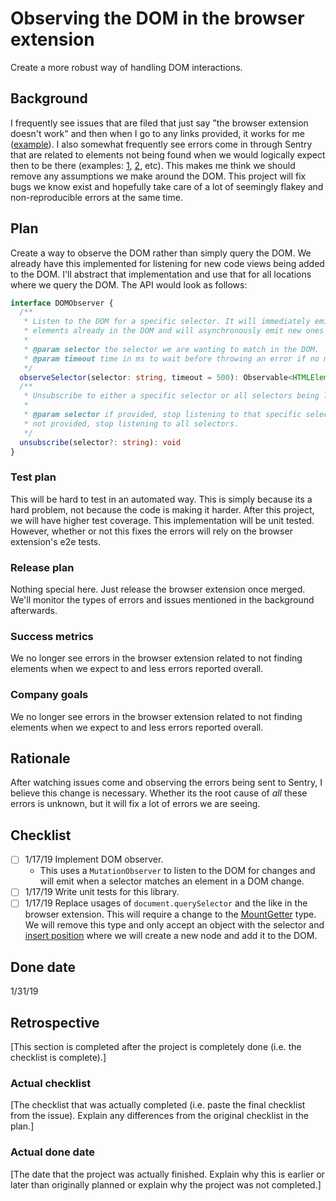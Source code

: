 # Observing the DOM in the browser extension

Create a more robust way of handling DOM interactions.

## Background

I frequently see issues that are filed that just say "the browser
extension doesn't work" and then when I go to any links provided, it
works for me ([example](https://github.com/sourcegraph/sourcegraph/issues/756)). I also somewhat frequently see errors come in through
Sentry that are related to elements not being found when we would
logically expect then to be there (examples:
[1](https://sentry.io/sourcegraph/browser-extension/?query=is%3Aunresolved+Unable+to+find+command+palette+mount),
[2](https://sentry.io/sourcegraph/browser-extension/?query=is%3Aunresolved+unable+to+find+repo+pjax+container),
etc). This makes me think we should remove
any assumptions we make around the DOM. This project will fix bugs we
know exist and hopefully take care of a lot of seemingly flakey and
non-reproducible errors at the same time.

## Plan

Create a way to observe the DOM rather than simply query the DOM. We
already have this implemented for listening for new code views being
added to the DOM. I'll abstract that implementation and use that for all
locations where we query the DOM. The API would look as follows:

```typescript
interface DOMObserver {
  /**
   * Listen to the DOM for a specific selector. It will immediately emit all
   * elements already in the DOM and will asynchronously emit new ones added.
   *
   * @param selector the selector we are wanting to match in the DOM.
   * @param timeout time in ms to wait before throwing an error if no matches are found.
   */
  observeSelector(selector: string, timeout = 500): Observable<HTMLElement>
  /**
   * Unsubscribe to either a specific selector or all selectors being listened to.
   *
   * @param selector if provided, stop listening to that specific selector. If
   * not provided, stop listening to all selectors.
   */
  unsubscribe(selector?: string): void
}
```

### Test plan

This will be hard to test in an automated way. This is simply because its a
hard problem, not because the code is making it harder. After this project,
we will have higher test coverage. This implementation will be unit tested.
However, whether or not this fixes the errors will rely on the browser extension's
e2e tests.

### Release plan

Nothing special here. Just release the browser extension once merged.
We'll monitor the types of errors and issues mentioned in the background
afterwards.

### Success metrics

We no longer see errors in the browser extension related to not finding elements
when we expect to and less errors reported overall.

### Company goals

We no longer see errors in the browser extension related to not finding elements
when we expect to and less errors reported overall.

## Rationale

After watching issues come and observing the errors being sent to
Sentry, I believe this change is necessary. Whether its the root cause
of *all* these errors is unknown, but it will fix a lot of errors we are
seeing.

## Checklist

- [ ] 1/17/19 Implement DOM observer.
  - This uses a `MutationObserver` to listen to the DOM for changes
        and will emit when a selector matches an element in a DOM
        change.
- [ ] 1/17/19 Write unit tests for this library.
- [ ] 1/17/19 Replace usages of `document.querySelector` and the like in the
    browser extension. This will require a change to the
    [MountGetter](https://sourcegraph.com/github.com/sourcegraph/sourcegraph/-/blob/client/browser/src/libs/code_intelligence/code_intelligence.tsx#L109:8)
    type. We will remove this type and only accept an object with the selector
    and [insert
    position](https://developer.mozilla.org/en-US/docs/Web/API/Element/insertAdjacentElement#Parameters)
    where we will create a new node and add it to the DOM.

## Done date

1/31/19

## Retrospective

[This section is completed after the project is completely done (i.e. the checklist is complete).]

### Actual checklist

[The checklist that was actually completed (i.e. paste the final checklist from the issue). Explain any differences from the original checklist in the plan.]

### Actual done date

[The date that the project was actually finished. Explain why this is earlier or
later than originally planned or explain why the project was not completed.]
